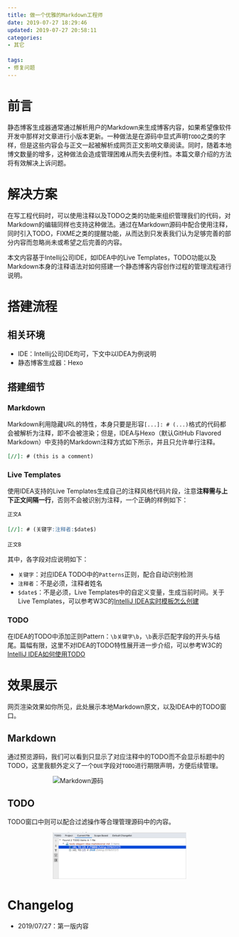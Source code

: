 ```yaml
---
title: 做一个优雅的Markdown工程师
date: 2019-07-27 18:29:46
updated: 2019-07-27 20:58:11
categories:
- 其它

tags:
- 修复问题
---
```

# 前言
静态博客生成器通常通过解析用户的Markdown来生成博客内容，如果希望像软件开发中那样对文章进行小版本更新。一种做法是在源码中显式声明`TODO`之类的字样，但是这些内容会与正文一起被解析成网页正文影响文章阅读。同时，随着本地博文数量的增多，这种做法会造成管理困难从而失去便利性。本篇文章介绍的方法将有效解决上诉问题。

<!-- more -->
# 解决方案
在写工程代码时，可以使用注释以及TODO之类的功能来组织管理我们的代码，对Markdown的编辑同样也支持这种做法。通过在Markdown源码中配合使用注释，同时引入TODO，FIXME之类的提醒功能，从而达到只发表我们认为足够完善的部分内容而忽略尚未或希望之后完善的内容。

本文内容基于Intellij公司IDE，如IDEA中的Live Templates，TODO功能以及Markdown本身的注释语法对如何搭建一个静态博客内容创作过程的管理流程进行说明。

# 搭建流程
## 相关环境
- IDE：Intellij公司IDE均可，下文中以IDEA为例说明
- 静态博客生成器：Hexo

## 搭建细节
### Markdown
Markdown利用隐藏URL的特性，本身只要是形容`[...]: # (...)`格式的代码都会被解析为注释，即不会被渲染；但是，IDEA与Hexo（默认GitHub Flavored Markdown）中支持的Markdown注释方式如下所示，并且只允许单行注释。
```markdown
[//]: # (this is a comment)
```

### Live Templates
使用IDEA支持的Live Templates生成自己的注释风格代码片段，注意**注释需与上下正文间隔一行**，否则不会被识别为注释，一个正确的样例如下：
```markdown
正文A

[//]: # (关键字:注释者:$date$)

正文B
```
其中，各字段对应说明如下：
- `关键字`：对应IDEA TODO中的`Patterns`正则，配合自动识别检测
- `注释者`：不是必须，注释者姓名
- `$date$`：不是必须，Live Templates中的自定义变量，生成当前时间。关于Live Templates，可以参考W3C的[IntelliJ IDEA实时模板怎么创建](https://www.w3cschool.cn/intellij_idea_doc/intellij_idea_doc-hnk72eaw.html)

### TODO
在IDEA的TODO中添加正则Pattern：`\b关键字\b`，`\b`表示匹配字段的开头与结尾。篇幅有限，这里不对IDEA的TODO特性展开进一步介绍，可以参考W3C的[IntelliJ IDEA如何使用TODO](https://www.w3cschool.cn/intellij_idea_doc/intellij_idea_doc-nx4b2dto.html)

[//]: # (TODO:Zoking:2019/07/27)
[//]: # (this is a hidden comment)
[//]: # (DUE:Zoking:2019/07/27)

# 效果展示
网页渲染效果如你所见，此处展示本地Markdown原文，以及IDEA中的TODO窗口。

## Markdown
通过预览源码，我们可以看到只显示了对应注释中的TODO而不会显示标题中的TODO，这里我额外定义了一个`DUE`字段对`TODO`进行期限声明，方便后续管理。
<div style="width: 300px; margin: auto">

![Markdown源码](https://raw.githubusercontent.com/zhongqin0820/zhongqin0820.github.io/source-articles/source/images/daily/daily/tools/source.png)
</div>

## TODO
TODO窗口中则可以配合过滤操作等合理管理源码中的内容。
<div style="width: 300px; margin: auto">

![TODO窗口](https://raw.githubusercontent.com/zhongqin0820/zhongqin0820.github.io/source-articles/source/images/tools/todo.png)
</div>

# Changelog
- 2019/07/27：第一版内容
